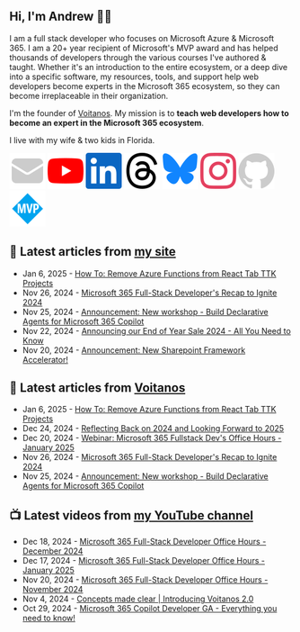 ## Hi, I'm Andrew 👋🏼

I am a full stack developer who focuses on Microsoft Azure & Microsoft 365. I am a 20+ year recipient of Microsoft's MVP award and has helped thousands of developers through the various courses I've authored & taught. Whether it's an introduction to the entire ecosystem, or a deep dive into a specific software, my resources, tools, and support help web developers become experts in the Microsoft 365 ecosystem, so they can become irreplaceable in their organization.

I'm the founder of [Voitanos](https://www.voitanos.io). My mission is to **teach web developers how to become an expert in the Microsoft 365 ecosystem**.

I live with my wife & two kids in Florida.

[![](./images/mail.svg)](https://newsletter.voitanos.io) 
[![](./images/youtube.svg)](https://andrewconnell.social/youtube) 
[![](./images/linkedin.svg)](https://andrewconnell.social/linkedin) 
[![](./images/threads.svg)](https://andrewconnell.social/threads) 
[![](./images/bluesky.svg)](https://andrewconnell.social/bluesky) 
[![](./images/instagram.svg)](andrewconnell.social/instagram) 
[![](./images/github.svg)](andrewconnell.social/github) 
[![](./images/mvp.svg)](andrewconnell.social/mvp) 

## 📘 Latest articles from [my site](https://www.andrewconnell.com/)
<!-- MYBLOG-POST-LIST:START -->
- Jan 6, 2025 - [How To: Remove Azure Functions from React Tab TTK Projects](https://www.voitanos.io/blog/microsoft-teams-toolkit-tab-remove-azure-function/?utm_medium=rss&utm_source=andrewconnell.com)
- Nov 26, 2024 - [Microsoft 365 Full-Stack Developer&#39;s Recap to Ignite 2024](https://www.voitanos.io/blog/microsoft-365-fullstack-developer-recap-microsoft-ignite-2024/?utm_medium=rss&utm_source=andrewconnell.com)
- Nov 25, 2024 - [Announcement: New workshop - Build Declarative Agents for Microsoft 365 Copilot](https://www.voitanos.io/blog/announce-new-build-declarative-agents-microsoft-365-copilot-workshop/?utm_medium=rss&utm_source=andrewconnell.com)
- Nov 22, 2024 - [Announcing our End of Year Sale 2024 - All You Need to Know](https://www.voitanos.io/blog/end-of-year-sale-2024/?utm_medium=rss&utm_source=andrewconnell.com)
- Nov 20, 2024 - [Announcement: New Sharepoint Framework Accelerator!](https://www.voitanos.io/blog/announce-new-sharepoint-framework-accelerator/?utm_medium=rss&utm_source=andrewconnell.com)<!-- MYBLOG-POST-LIST:END -->

## 📙 Latest articles from [Voitanos](https://www.voitanos.io/blog/)
<!-- VOITANOSBLOG-POST-LIST:START -->
- Jan 6, 2025 - [How To: Remove Azure Functions from React Tab TTK Projects](https://www.voitanos.io/blog/microsoft-teams-toolkit-tab-remove-azure-function/?utm_medium=rss&utm_source=voitanos.io)
- Dec 24, 2024 - [Reflecting Back on 2024 and Looking Forward to 2025](https://www.voitanos.io/blog/reflecting-back-2024-looking-forward-2025/?utm_medium=rss&utm_source=voitanos.io)
- Dec 20, 2024 - [Webinar: Microsoft 365 Fullstack Dev&#39;s Office Hours - January 2025](https://www.voitanos.io/webinars/microsoft-365-full-stack-office-hours-2025-01-january/?utm_medium=rss&utm_source=voitanos.io)
- Nov 26, 2024 - [Microsoft 365 Full-Stack Developer&#39;s Recap to Ignite 2024](https://www.voitanos.io/blog/microsoft-365-fullstack-developer-recap-microsoft-ignite-2024/?utm_medium=rss&utm_source=voitanos.io)
- Nov 25, 2024 - [Announcement: New workshop - Build Declarative Agents for Microsoft 365 Copilot](https://www.voitanos.io/blog/announce-new-build-declarative-agents-microsoft-365-copilot-workshop/?utm_medium=rss&utm_source=voitanos.io)<!-- VOITANOSBLOG-POST-LIST:END -->

## 📺 Latest videos from [my YouTube channel](https://www.youtube.com/@andrew_connell)
<!-- VOITANOSYOUTUBE-POST-LIST:START -->
- Dec 18, 2024 - [Microsoft 365 Full-Stack Developer Office Hours - December 2024](https://www.youtube.com/watch?v=fzhHWOWRm1I)
- Dec 17, 2024 - [Microsoft 365 Full-Stack Developer Office Hours - January 2025](https://www.youtube.com/watch?v=-DrtX3USgEs)
- Nov 20, 2024 - [Microsoft 365 Full-Stack Developer Office Hours - November 2024](https://www.youtube.com/watch?v=aSPEOMH7ntc)
- Nov 4, 2024 - [Concepts made clear | Introducing Voitanos 2.0](https://www.youtube.com/watch?v=9hi0R4XDGzs)
- Oct 29, 2024 - [Microsoft 365 Copilot Developer GA - Everything you need to know!](https://www.youtube.com/watch?v=IKG-UEdmP7M)<!-- VOITANOSYOUTUBE-POST-LIST:END -->
